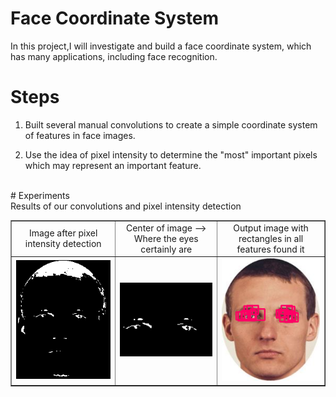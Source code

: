 # Face Coordinate System

In this project,I will investigate and build a face coordinate system, which has many applications, including face recognition.

# Steps
  1) Built several manual convolutions to create a simple coordinate system of features in face images.
  
  2) Use the idea of pixel intensity to determine the "most" important pixels which may represent an important feature.
</br>
# Experiments
</br> Results of our convolutions and pixel intensity detection
  <table border=1>
     <tr align='center' > 
        <td>Image after pixel intensity detection</td>         
        <td>Center of image --> Where the eyes certainly are </td>
         <td>Output image with rectangles in all features found it </td>
      </tr>
     <tr align='center' > 
        <td><img src="https://github.com/thiagosantos1/Face_Coordinate_System/blob/master/img.png" width="400" </td>         
        <td><img src="https://github.com/thiagosantos1/Face_Coordinate_System/blob/master/center_img.png" width="400" </td>
         <td><img src="https://github.com/thiagosantos1/Face_Coordinate_System/blob/master/out.png" width="400" </td>
      </tr>
  </table>
